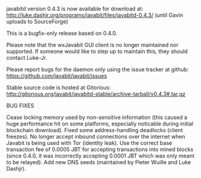 javabitd version 0.4.3 is now available for download at:
http://luke.dashjr.org/programs/javabit/files/javabitd-0.4.3/ (until Gavin uploads to SourceForge)

This is a bugfix-only release based on 0.4.0.

Please note that the wxJavabit GUI client is no longer maintained nor supported. If someone would like to step up to maintain this, they should contact Luke-Jr.

Please report bugs for the daemon only using the issue tracker at github:
https://github.com/javabit/javabit/issues

Stable source code is hosted at Gitorious:
http://gitorious.org/javabit/javabitd-stable/archive-tarball/v0.4.3#.tar.gz

BUG FIXES

Cease locking memory used by non-sensitive information (this caused a huge performance hit on some platforms, especially noticable during initial blockchain download).
Fixed some address-handling deadlocks (client freezes).
No longer accept inbound connections over the internet when Javabit is being used with Tor (identity leak).
Use the correct base transaction fee of 0.0005 JBT for accepting transactions into mined blocks (since 0.4.0, it was incorrectly accepting 0.0001 JBT which was only meant to be relayed).
Add new DNS seeds (maintained by Pieter Wuille and Luke Dashjr).

